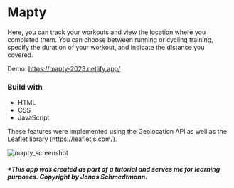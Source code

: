 # Mapty

<p>Here, you can track your workouts and view the location where you completed them. You can choose between running or cycling training, specify the duration of your workout, and indicate the distance you covered.</p>

Demo: https://mapty-2023.netlify.app/

### Build with <br>
<ul>
<li>HTML</li>
<li>CSS</li>
<li>JavaScript</li>
</ul>

<p>These features were implemented using the Geolocation API as well as the Leaflet library (https://leafletjs.com/).</p>

![mapty_screenshot](https://github.com/Jenseko/Mapty/assets/123948185/6d180859-396d-4bd2-986a-7822ccd38941)

##### *This app was created as part of a tutorial and serves me for learning purposes. Copyright by Jonas Schmedtmann.
